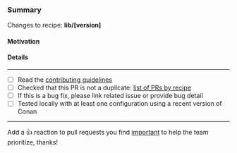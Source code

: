 
### Summary
Changes to recipe:  **lib/[version]**

#### Motivation
<!-- Please explain why this PR is needed, if it is a bugfix, please describe the bug or link to an existing issue. -->

#### Details
<!-- Explanation of the changes in the PR - this greatly simplifies the task of the reviewing team! -->


---
- [ ] Read the [contributing guidelines](https://github.com/conan-io/conan-center-index/blob/master/CONTRIBUTING.md)
- [ ] Checked that this PR is not a duplicate: [list of PRs by recipe](https://github.com/conan-io/conan-center-index/discussions/24240)
- [ ] If this is a bug fix, please link related issue or provide bug detail
- [ ] Tested locally with at least one configuration using a recent version of Conan

---
Add a :+1: reaction to pull requests you find [important](https://github.com/conan-io/conan-center-index/pulls?q=is%3Aopen+sort%3Areactions-%2B1-desc) to help the team prioritize, thanks!
